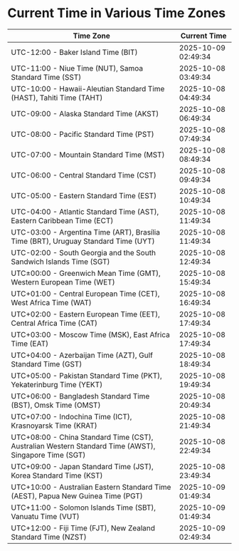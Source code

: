 # Current Time in Various Time Zones

| Time Zone | Current Time |
|-----------|--------------|
| UTC-12:00 - Baker Island Time (BIT) | 2025-10-09 02:49:34 |
| UTC-11:00 - Niue Time (NUT), Samoa Standard Time (SST) | 2025-10-08 03:49:34 |
| UTC-10:00 - Hawaii-Aleutian Standard Time (HAST), Tahiti Time (TAHT) | 2025-10-08 04:49:34 |
| UTC-09:00 - Alaska Standard Time (AKST) | 2025-10-08 06:49:34 |
| UTC-08:00 - Pacific Standard Time (PST) | 2025-10-08 07:49:34 |
| UTC-07:00 - Mountain Standard Time (MST) | 2025-10-08 08:49:34 |
| UTC-06:00 - Central Standard Time (CST) | 2025-10-08 09:49:34 |
| UTC-05:00 - Eastern Standard Time (EST) | 2025-10-08 10:49:34 |
| UTC-04:00 - Atlantic Standard Time (AST), Eastern Caribbean Time (ECT) | 2025-10-08 11:49:34 |
| UTC-03:00 - Argentina Time (ART), Brasília Time (BRT), Uruguay Standard Time (UYT) | 2025-10-08 11:49:34 |
| UTC-02:00 - South Georgia and the South Sandwich Islands Time (SGT) | 2025-10-08 12:49:34 |
| UTC±00:00 - Greenwich Mean Time (GMT), Western European Time (WET) | 2025-10-08 15:49:34 |
| UTC+01:00 - Central European Time (CET), West Africa Time (WAT) | 2025-10-08 16:49:34 |
| UTC+02:00 - Eastern European Time (EET), Central Africa Time (CAT) | 2025-10-08 17:49:34 |
| UTC+03:00 - Moscow Time (MSK), East Africa Time (EAT) | 2025-10-08 17:49:34 |
| UTC+04:00 - Azerbaijan Time (AZT), Gulf Standard Time (GST) | 2025-10-08 18:49:34 |
| UTC+05:00 - Pakistan Standard Time (PKT), Yekaterinburg Time (YEKT) | 2025-10-08 19:49:34 |
| UTC+06:00 - Bangladesh Standard Time (BST), Omsk Time (OMST) | 2025-10-08 20:49:34 |
| UTC+07:00 - Indochina Time (ICT), Krasnoyarsk Time (KRAT) | 2025-10-08 21:49:34 |
| UTC+08:00 - China Standard Time (CST), Australian Western Standard Time (AWST), Singapore Time (SGT) | 2025-10-08 22:49:34 |
| UTC+09:00 - Japan Standard Time (JST), Korea Standard Time (KST) | 2025-10-08 23:49:34 |
| UTC+10:00 - Australian Eastern Standard Time (AEST), Papua New Guinea Time (PGT) | 2025-10-09 01:49:34 |
| UTC+11:00 - Solomon Islands Time (SBT), Vanuatu Time (VUT) | 2025-10-09 01:49:34 |
| UTC+12:00 - Fiji Time (FJT), New Zealand Standard Time (NZST) | 2025-10-09 02:49:34 |
